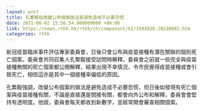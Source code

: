 ```yaml
---
layout: post
title: 孔繁毅指改變公布個案做法是避免造成不必要恐慌
date: 2021-06-02 15:56:54.000000000 +08:00
link: https://news.rthk.hk/rthk/ch/component/k2/1593928-20210602.htm
categories: rthk
---
```


新冠疫苗臨床事件評估專家委員會，日後只會公布與疫苗接種有潛在關聯的個別死亡個案。委員會共同召集人孔繁毅接受訪問時解釋，委員會之前就一些完全與疫苗接種無關的死亡個案都公開解釋，結果出現不幸情況，令市民覺得疫苗接種或會引致死亡，相信這亦是其中一個接種率偏低的原因。　

孔繁毅強調，改變公布個案的做法是避免造成不必要恐慌，但日後如發現有死亡個案與疫苗接種有關，不論是直接還是間接有關，都會向外公布和解釋，委員會會堅持有透明度。他說，委員會每天都收到新數字，並經常開會審查相關個案。
